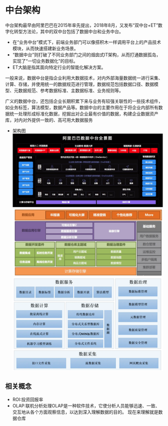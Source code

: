 
# 中台架构
中台架构最早由阿里巴巴在2015年率先提出，2018年8月，又发布“双中台+ET”数字化转型方法论，其中的双中台包括了数据中台和业务中台。
- 在“业务中台”模式下，前端业务部门可以像搭积木一样调用平台上的产品技术模块，从而快速搭建新业务场景。
- “数据中台”则打破了不同业务部门之间的烟囱式IT架构，从而打通数据孤岛，实现了“一切业务数据化”的目标。
- ET大脑是指其面向特定行业的智能化解决方案。

一般来说，数据中台是指企业利用大数据技术，对内外部海量数据统一进行采集、计算、存储，并使用统一的数据规范进行管理，数据规范包括数据口径、数据模型、元数据规范、参考数据标准、主数据标准、业务规则等。

广义的数据中台，还包括企业长期积累下来与业务有较强关联性的一些技术组件，如业务标签，算法模型，数据产品等。数据中台的主要作用在于将企业内部所有数据统一处理形成标准化数据，挖掘出对企业最有价值的数据，构建企业数据资产库，对内对外提供一致的、高可用大数据服务


- 架构图
![阿里数据中台架构](images/ali_data_middleground_struct.jpg)
![数据中台架构](images/data_middleground.png)
![理想数据中台架构](images/good_data_middleground_struct.png)
## 相关概念

- ROI:投资回报率
- OLAP:联机分析处理OLAP是一种软件技术，它使分析人员能够迅速、一致、交互地从各个方面观察信息，以达到深入理解数据的目的。
  现在来理解就是数据仓库











